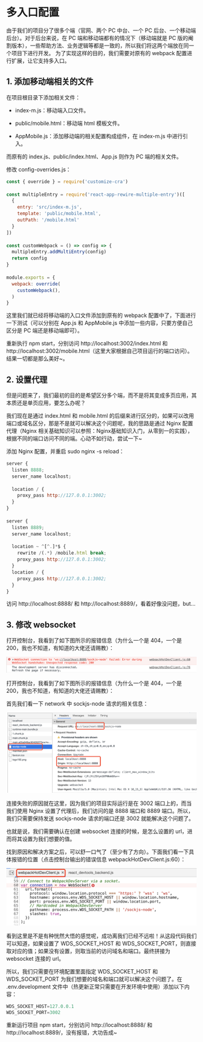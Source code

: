 <!--
 * @Author: Li Zhiliang
 * @Date: 2020-10-28 11:31:07
 * @LastEditors: Li Zhiliang
 * @LastEditTime: 2020-10-28 11:43:15
 * @FilePath: /React-learning/knowledge/entranceConfig.md
-->
# 多入口配置

由于我们的项目分了很多个端（官网、两个 PC 中台、一个 PC 后台、一个移动端后台）。对于后台来说，在 PC 端和移动端都有的情况下（移动端就是 PC 版的阉割版本），一些帮助方法、业务逻辑等都是一致的，所以我们将这两个端放在同一个项目下进行开发。
为了实现这样的目的，我们需要对原有的 webpack 配置进行扩展，让它支持多入口。

## 1. 添加移动端相关的文件

在项目根目录下添加相关文件：

- index-m.js：移动端入口文件。

- public/mobile.html：移动端 html 模板文件。

- AppMobile.js：添加移动端的相关配置构成组件，在 index-m.js 中进行引入。

而原有的 index.js、public/index.html、App.js 则作为 PC 端的相关文件。

修改 config-overrides.js：

```js
const { override } = require('customize-cra')

const multipleEntry = require('react-app-rewire-multiple-entry')([
  {
    entry: 'src/index-m.js',
    template: 'public/mobile.html',
    outPath: '/mobile.html'
  }
])

const customWebpack = () => config => {
  multipleEntry.addMultiEntry(config)
  return config
}

module.exports = {
  webpack: override(
    customWebpack(),
  )
}
```

这里我们就已经将移动端的入口文件添加到原有的 webpack 配置中了，下面进行一下测试（可以分别在 App.js 和 AppMobile.js 中添加一些内容，只要方便自己区分是 PC 端还是移动端即可）。

重新执行 npm start，分别访问 http://localhost:3002/index.html 和 http://localhost:3002/mobile.html（这里大家根据自己项目运行的端口访问）。结果一切都是那么美好~。

## 2. 设置代理

但是问题来了，我们最初的目的是希望区分多个端，而不是将其变成多页应用，其本质还是单页应用，要怎么办呢？

我们现在是通过 index.html 和 mobile.html 的后缀来进行区分的，如果可以改用端口或域名区分，那是不是就可以解决这个问题呢，我的思路是通过 Nginx 配置代理（Nginx
相关基础知识可以参照：Nginx基础知识入门，从零到一的实践），根据不同的端口访问不同的端。心动不如行动，尝试一下~

添加 Nginx 配置，并重启 sudo nginx -s reload：

```js
server {
  listen 8888;
  server_name localhost;

  location / {
    proxy_pass http://127.0.0.1:3002;
  }
}

server {
  listen 8889;
  server_name localhost;

  location ~ ^[^.]*$ {
    rewrite /(.*) /mobile.html break;
    proxy_pass http://127.0.0.1:3002;
  }
  location / {
    proxy_pass http://127.0.0.1:3002;
  }
}
```

访问 http://localhost:8888/ 和 http://localhost:8889/，看着好像没问题，but...

## 3. 修改 websocket

打开控制台，我看到了如下图所示的报错信息（为什么一个是 404，一个是 200，我也不知道，有知道的大佬还请赐教）：

![image](../images/entranceConfig/error.png)

打开控制台，我看到了如下图所示的报错信息（为什么一个是 404，一个是 200，我也不知道，有知道的大佬还请赐教）：

首先我们看一下 network 中 sockjs-node 请求的相关信息：

![image](../images/entranceConfig/socket.png)

连接失败的原因就在这里，因为我们的项目实际运行是在 3002 端口上的，而当我们使用 Nginx 设置了代理后，我们访问的是 8888 端口和 8889 端口。所以，我们只需要保持发送 sockjs-node 请求的端口还是 3002 就能解决这个问题了。

也就是说，我们需要确认在创建 websocket 连接的时候，是怎么设置的 url，进而将其设置为我们想要的值。

找到原因和解决方案之后，可以舒一口气了（至少有了方向）。下面我们看一下具体报错的位置（点击控制台输出的错误信息 webpackHotDevClient.js:60）：

![image](../images/entranceConfig/websocket.png)

看到这里是不是有种恍然大悟的感觉呢，成功离我们已经不远啦！从这段代码我们可以知道，如果设置了 WDS_SOCKET_HOST 和 WDS_SOCKET_PORT，则直接取对应的值；如果没有设置，则取当前的访问域名和端口。最终拼接为 websocket 连接的 url。

所以，我们只需要在环境配置里面指定 WDS_SOCKET_HOST 和 WDS_SOCKET_PORT 为我们想要的域名和端口就可以解决这个问题了。在 .env.development 文件中（热更新正常只需要在开发环境中使用）添加以下内容：

```js
WDS_SOCKET_HOST=127.0.0.1
WDS_SOCKET_PORT=3002
```

重新运行项目 npm start，分别访问 http://localhost:8888/ 和 http://localhost:8889/，没有报错，大功告成~


